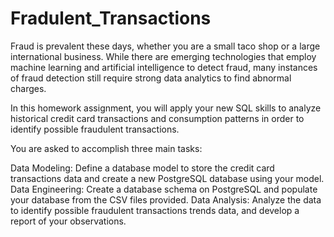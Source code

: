 # Fradulent_Transactions

Fraud is prevalent these days, whether you are a small taco shop or a large international business. While there are emerging technologies that employ machine learning and artificial intelligence to detect fraud, many instances of fraud detection still require strong data analytics to find abnormal charges.

In this homework assignment, you will apply your new SQL skills to analyze historical credit card transactions and consumption patterns in order to identify possible fraudulent transactions.

You are asked to accomplish three main tasks:

 Data Modeling: Define a database model to store the credit card transactions data and create a new PostgreSQL database using your model.
 Data Engineering: Create a database schema on PostgreSQL and populate your database from the CSV files provided.
 Data Analysis: Analyze the data to identify possible fraudulent transactions trends data, and develop a report of your observations.
